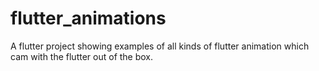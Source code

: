 # flutter_animations

A flutter project showing examples of all kinds of flutter animation which cam with the flutter out of the box.

